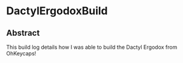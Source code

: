# DactylErgodoxBuild
## Abstract
This build log details how I was able to build the Dactyl Ergodox from OhKeycaps!

